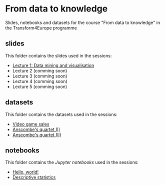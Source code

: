 # From data to knowledge
Slides, notebooks and datasets for the course "From data to knowledge" in the Transform4Europe programme

## slides
This folder contains the slides used in the sessions:
* [Lecture 1: Data mining and visualisation](https://github.com/d-tomas/transform4europe/blob/main/slides/lecture_01.pdf)
* Lecture 2 (comming soon)
* Lecture 3 (comming soon)
* Lecture 4 (comming soon)
* Lecture 5 (comming soon)

## datasets
This folder contains the datasets used in the sessions:
* [Video game sales](https://github.com/d-tomas/transform4europe/blob/main/datasets/video_game_sales.csv)
* [Anscombe's quartet (I)](https://github.com/d-tomas/transform4europe/blob/main/datasets/anscombe_1.csv)
* [Anscombe's quartet (II)](https://github.com/d-tomas/transform4europe/blob/main/datasets/anscombe_2.csv)

## notebooks
This folder contains the *Jupyter notebooks* used in the sessions:
* [Hello, world!](https://github.com/d-tomas/transform4europe/blob/main/notebooks/hello_world.ipynb)
* [Descriptive statistics](https://github.com/d-tomas/transform4europe/blob/main/notebooks/descriptive_statistics.ipynb)
